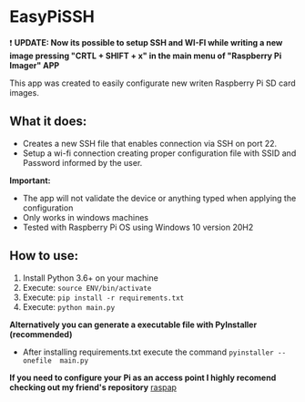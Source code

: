 # EasyPiSSH

:exclamation: **UPDATE: Now its possible to setup SSH and WI-FI while writing a new image pressing "CRTL + SHIFT + x" in the main menu of "Raspberry Pi Imager" APP**

This app was created to easily configurate new writen Raspberry Pi SD card images.

## What it does:
 - Creates a new SSH file that enables connection via SSH on port 22.
 - Setup a wi-fi connection creating proper configuration file with SSID and Password informed by the user.

**Important:**
- The app will not validate the device or anything typed when applying the configuration
- Only works in windows machines
- Tested with Raspberry Pi OS using Windows 10 version 20H2

## How to use:
1. Install Python 3.6+ on your machine
2. Execute: `source ENV/bin/activate`
3. Execute: `pip install -r requirements.txt`
4. Execute: `python main.py`

 **Alternatively you can generate a executable file with PyInstaller (recommended)**
- After installing requirements.txt execute the command `pyinstaller --onefile  main.py`

**If you need to configure your Pi as an access point I highly recomend checking out my friend's repository** [raspap](https://github.com/davifcs/raspap)
